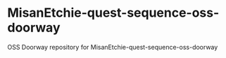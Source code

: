 # MisanEtchie-quest-sequence-oss-doorway
OSS Doorway repository for MisanEtchie-quest-sequence-oss-doorway
